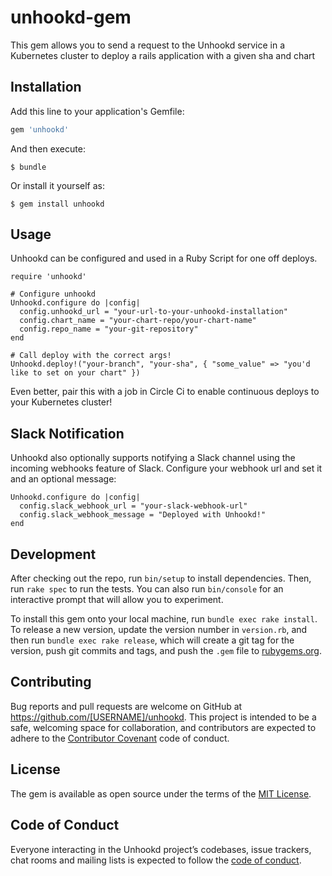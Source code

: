 # unhookd-gem

This gem allows you to send a request to the Unhookd service in a Kubernetes cluster to deploy a rails application with a given sha and chart

## Installation

Add this line to your application's Gemfile:

```ruby
gem 'unhookd'
```

And then execute:

    $ bundle

Or install it yourself as:

    $ gem install unhookd

## Usage
Unhookd can be configured and used in a Ruby Script for one off deploys.

```
require 'unhookd'

# Configure unhookd
Unhookd.configure do |config|
  config.unhookd_url = "your-url-to-your-unhookd-installation"
  config.chart_name = "your-chart-repo/your-chart-name"
  config.repo_name = "your-git-repository"
end

# Call deploy with the correct args!
Unhookd.deploy!("your-branch", "your-sha", { "some_value" => "you'd like to set on your chart" })
```

Even better, pair this with a job in Circle Ci to enable continuous deploys to your Kubernetes cluster!

## Slack Notification
Unhookd also optionally supports notifying a Slack channel using the incoming webhooks feature of Slack. Configure your webhook url and set it and an optional message:

```
Unhookd.configure do |config|
  config.slack_webhook_url = "your-slack-webhook-url"
  config.slack_webhook_message = "Deployed with Unhookd!"
end
```

## Development

After checking out the repo, run `bin/setup` to install dependencies. Then, run `rake spec` to run the tests. You can also run `bin/console` for an interactive prompt that will allow you to experiment.

To install this gem onto your local machine, run `bundle exec rake install`. To release a new version, update the version number in `version.rb`, and then run `bundle exec rake release`, which will create a git tag for the version, push git commits and tags, and push the `.gem` file to [rubygems.org](https://rubygems.org).

## Contributing

Bug reports and pull requests are welcome on GitHub at https://github.com/[USERNAME]/unhookd. This project is intended to be a safe, welcoming space for collaboration, and contributors are expected to adhere to the [Contributor Covenant](http://contributor-covenant.org) code of conduct.

## License

The gem is available as open source under the terms of the [MIT License](https://opensource.org/licenses/MIT).

## Code of Conduct

Everyone interacting in the Unhookd project’s codebases, issue trackers, chat rooms and mailing lists is expected to follow the [code of conduct](https://github.com/[USERNAME]/unhookd/blob/master/CODE_OF_CONDUCT.md).
